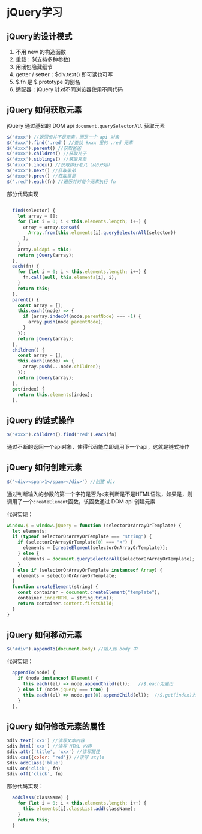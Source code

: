 # jQuery学习

## jQuery的设计模式

1. 不用 new 的构造函数
2. 重载：$(支持多种参数)
3. 用闭包隐藏细节
4. getter / setter：$div.text() 即可读也可写
5. $.fn 是 $.prototype 的别名
6. 适配器：jQuery 针对不同浏览器使用不同代码



## jQuery 如何获取元素

jQuery 通过基础的 DOM api `document.querySelectorAll` 获取元素

```javascript
$('#xxx') //返回值并不是元素，而是一个 api 对象
$('#xxx').find('.red') //查找 #xxx 里的 .red 元素
$('#xxx').parent() //获取爸爸
$('#xxx').children() //获取儿子
$('#xxx').siblings() //获取兄弟
$('#xxx').index() //获取排行老几（从0开始）
$('#xxx').next() //获取弟弟
$('#xxx').prev() //获取哥哥
$('.red').each(fn) //遍历并对每个元素执行 fn

```
部分代码实现

```javascript

  find(selector) {
    let array = [];
    for (let i = 0; i < this.elements.length; i++) {
      array = array.concat(
        Array.from(this.elements[i].querySelectorAll(selector))
      );
    }
    array.oldApi = this;
    return jQuery(array);
  },
  each(fn) {
    for (let i = 0; i < this.elements.length; i++) {
      fn.call(null, this.elements[i], i);
    }
    return this;
  },
  parent() {
    const array = [];
    this.each((node) => {
      if (array.indexOf(node.parentNode) === -1) {
        array.push(node.parentNode);
      }
    });
    return jQuery(array);
  },
  children() {
    const array = [];
    this.each((node) => {
      array.push(...node.children);
    });
    return jQuery(array);
  },
  get(index) {
    return this.elements[index];
  },

```

## jQuery 的链式操作

```javascript
$('#xxx').children().find('red').each(fn)
```

通过不断的返回一个api对象，使得代码能立即调用下一个api，这就是链式操作

## jQuery 如何创建元素

```javascript
$('<div><span>1</span></div>') //创建 div

```
通过判断输入的参数的第一个字符是否为`<`来判断是不是HTML语法，如果是，则调用了一个`createElement`函数，该函数通过 DOM api 创建元素

代码实现：

```javascript
window.$ = window.jQuery = function (selectorOrArrayOrTemplate) {
  let elements;
  if (typeof selectorOrArrayOrTemplate === "string") {
    if (selectorOrArrayOrTemplate[0] === "<") {
      elements = [createElement(selectorOrArrayOrTemplate)];
    } else {
      elements = document.querySelectorAll(selectorOrArrayOrTemplate);
    }
  } else if (selectorOrArrayOrTemplate instanceof Array) {
    elements = selectorOrArrayOrTemplate;
  }
  function createElement(string) {
    const container = document.createElement("template");
    container.innerHTML = string.trim();
    return container.content.firstChild;
  }
}
```

## jQuery 如何移动元素

```javascript
$('#div').appendTo(document.body) //插入到 body 中

```

代码实现：

```javascript
  appendTo(node) {
    if (node instanceof Element) {
      this.each((el) => node.appendChild(el));   //$.each为遍历
    } else if (node.jquery === true) {
      this.each((el) => node.get(0).appendChild(el));  //$.get(index)为找到第0个元素
    }
  },

```


## jQuery 如何修改元素的属性

```javascript
$div.text('xxx') //读写文本内容
$div.html('xxx') //读写 HTML 内容
$div.attr('title', 'xxx') //读写属性
$div.css({color: 'red'}) //读写 style
$div.addClass('blue')
$div.on('click', fn) 
$div.off('click', fn)
```

部分代码实现：

```javascript
  addClass(className) {
    for (let i = 0; i < this.elements.length; i++) {
      this.elements[i].classList.add(className);
    }
    return this;
  }

```